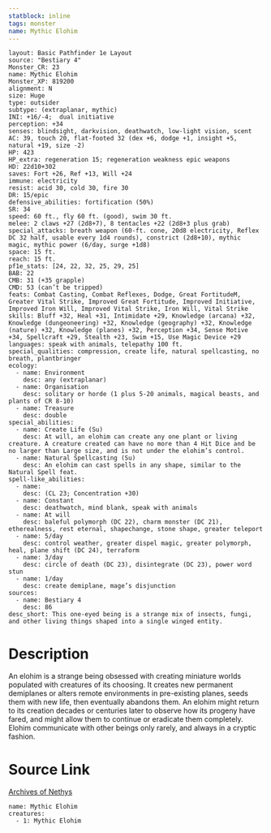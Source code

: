```yaml
---
statblock: inline
tags: monster
name: Mythic Elohim
---
```

```statblock
layout: Basic Pathfinder 1e Layout
source: "Bestiary 4"
Monster_CR: 23
name: Mythic Elohim
Monster_XP: 819200
alignment: N
size: Huge
type: outsider
subtype: (extraplanar, mythic)
INI: +16/-4;  dual initiative
perception: +34
senses: blindsight, darkvision, deathwatch, low-light vision, scent
AC: 39, touch 20, flat-footed 32 (dex +6, dodge +1, insight +5, natural +19, size -2)
HP: 423
HP_extra: regeneration 15; regeneration weakness epic weapons
HD: 22d10+302
saves: Fort +26, Ref +13, Will +24
immune: electricity
resist: acid 30, cold 30, fire 30
DR: 15/epic
defensive_abilities: fortification (50%)
SR: 34
speed: 60 ft., fly 60 ft. (good), swim 30 ft.
melee: 2 claws +27 (2d8+7), 8 tentacles +22 (2d8+3 plus grab)
special_attacks: breath weapon (60-ft. cone, 20d8 electricity, Reflex DC 32 half, usable every 1d4 rounds), constrict (2d8+10), mythic magic, mythic power (6/day, surge +1d8)
space: 15 ft.
reach: 15 ft.
pf1e_stats: [24, 22, 32, 25, 29, 25]
BAB: 22
CMB: 31 (+35 grapple)
CMD: 53 (can’t be tripped)
feats: Combat Casting, Combat Reflexes, Dodge, Great FortitudeM, Greater Vital Strike, Improved Great Fortitude, Improved Initiative, Improved Iron Will, Improved Vital Strike, Iron Will, Vital Strike
skills: Bluff +32, Heal +31, Intimidate +29, Knowledge (arcana) +32, Knowledge (dungeoneering) +32, Knowledge (geography) +32, Knowledge (nature) +32, Knowledge (planes) +32, Perception +34, Sense Motive +34, Spellcraft +29, Stealth +23, Swim +15, Use Magic Device +29
languages: speak with animals, telepathy 100 ft.
special_qualities: compression, create life, natural spellcasting, no breath, plantbringer
ecology:
  - name: Environment
    desc: any (extraplanar)
  - name: Organisation
    desc: solitary or horde (1 plus 5-20 animals, magical beasts, and plants of CR 8-10)
  - name: Treasure
    desc: double
special_abilities:
  - name: Create Life (Su)
    desc: At will, an elohim can create any one plant or living creature. A creature created can have no more than 4 Hit Dice and be no larger than Large size, and is not under the elohim’s control.
  - name: Natural Spellcasting (Su)
    desc: An elohim can cast spells in any shape, similar to the Natural Spell feat.
spell-like_abilities:
  - name:
    desc: (CL 23; Concentration +30)
  - name: Constant
    desc: deathwatch, mind blank, speak with animals
  - name: At will
    desc: baleful polymorph (DC 22), charm monster (DC 21), etherealness, rest eternal, shapechange, stone shape, greater teleport
  - name: 5/day
    desc: control weather, greater dispel magic, greater polymorph, heal, plane shift (DC 24), terraform
  - name: 3/day
    desc: circle of death (DC 23), disintegrate (DC 23), power word stun
  - name: 1/day
    desc: create demiplane, mage’s disjunction
sources:
  - name: Bestiary 4
    desc: 86
desc_short: This one-eyed being is a strange mix of insects, fungi, and other living things shaped into a single winged entity.
```
# Description
An elohim is a strange being obsessed with creating miniature worlds populated with creatures of its choosing. It creates new permanent demiplanes or alters remote environments in pre-existing planes, seeds them with new life, then eventually abandons them. An elohim might return to its creation decades or centuries later to observe how its progeny have fared, and might allow them to continue or eradicate them completely. Elohim communicate with other beings only rarely, and always in a cryptic fashion.
# Source Link
[Archives of Nethys](https://aonprd.com/MythicMonsterDisplay.aspx?ItemName=Elohim)
```encounter-table
name: Mythic Elohim
creatures:
  - 1: Mythic Elohim
```
